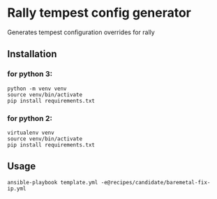 # Rally tempest config generator

Generates tempest configuration overrides for rally

## Installation

### for python 3:

```
python -m venv venv
source venv/bin/activate
pip install requirements.txt
```

### for python 2:

```
virtualenv venv
source venv/bin/activate
pip install requirements.txt
```

## Usage

```
ansible-playbook template.yml -e@recipes/candidate/baremetal-fix-ip.yml
```
